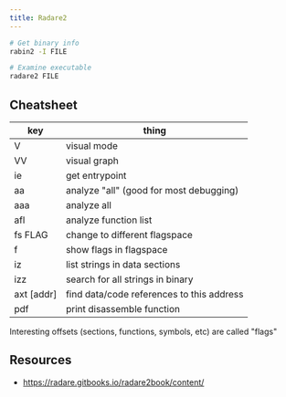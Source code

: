 ```yaml
---
title: Radare2
---
```


```bash
# Get binary info
rabin2 -I FILE

# Examine executable
radare2 FILE
```

## Cheatsheet

| key        | thing                                     |
| -----      | -------------                             |
| V          | visual mode                               |
| VV         | visual graph                              |
| ie         | get entrypoint                            |
| aa         | analyze "all"  (good for most debugging)  |
| aaa        | analyze all                               |
| afl        | analyze function list                     |
| fs FLAG    | change to different flagspace             |
| f          | show flags in flagspace                   |
| iz         | list strings in data sections             |
| izz        | search for all strings in binary          |
| axt [addr] | find data/code references to this address |
| pdf        | print disassemble function                |

Interesting offsets (sections, functions, symbols, etc) are called "flags"

## Resources

* https://radare.gitbooks.io/radare2book/content/
